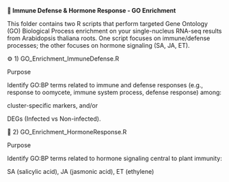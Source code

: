 **🧬 Immune Defense & Hormone Response - GO Enrichment**

This folder contains two R scripts that perform targeted Gene Ontology (GO) Biological Process enrichment on your single-nucleus RNA-seq results from Arabidopsis thaliana roots. One script focuses on immune/defense processes; the other focuses on hormone signaling (SA, JA, ET).

⚙️ 1) GO_Enrichment_ImmuneDefense.R

Purpose

Identify GO:BP terms related to immune and defense responses (e.g., response to oomycete, immune system process, defense response) among:

cluster-specific markers, and/or

DEGs (Infected vs Non-infected).

🌿 2) GO_Enrichment_HormoneResponse.R

Purpose

Identify GO:BP terms related to hormone signaling central to plant immunity:

SA (salicylic acid), JA (jasmonic acid), ET (ethylene)
